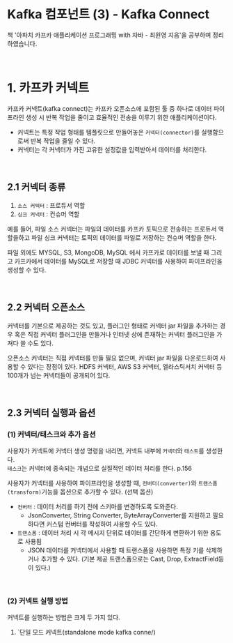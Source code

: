 # Kafka 컴포넌트 (3) - Kafka Connect
책 '아파치 카프카 애플리케이션 프로그래밍 with 자바 - 최원영 지음'을 공부하며 정리하였습니다.   

<br>

# 1. 카프카 커넥트
카프카 커넥트(kafka connect)는 카프카 오픈소스에 포함된 툴 중 하나로 데이터 파이프라인 생성 시 반복 작업을 줄이고 효율적인 전송을 이루기 위한 애플리케이션이다.  
- 커넥트는 특정 작업 형태를 템플릿으로 만들어놓은 `커넥터(connector)`를 실행함으로써 반복 작업을 줄일 수 있다.
- 커넥터는 각 커넥터가 가진 고유한 설정값을 입력받아서 데이터를 처리한다. 

<br>

## 2.1  커넥터 종류

1. `소스 커텍터` : 프로듀서 역할   
2. `싱크 커넥터` : 컨슈머 역할 

예를 들어, 파일 소스 커넥터는 파일의 데이터를 카프카 토픽으로 전송하는 프로듀서 역할을하고 파일 싱크 커넥터는 토픽의 데이터를 파일로 저장하는 컨슈머 역할을 한다.

파일 외에도 MYSQL, S3, MongoDB, MySQL 에서 카프카로 데이터를 보낼 때 그리고 카프카에서 데이터를 MySQL로 저장할 때 JDBC 커넥터를 사용하여 파이프라인을 생성할 수 있다.    

<br>

## 2.2 커넥터 오픈소스

커넥터를 기본으로 제공하는 것도 있고, 플러그인 형태로 커넥터 jar 파일을 추가하는 경우 혹은 직접 커넥터 플러그인을 만들거나 인터넷 상에 존재하는 커넥터 플러그인을 가져다 쓸 수도 있다.   

오픈소스 커넥터는 직접 커넥터를 만들 필요 없으며, 커넥터 jar 파일을 다운로드하여 사용할 수 있다는 장점이 있다. HDFS 커넥터, AWS S3 커넥터, 엘라스틱서치 커넥터 등 100개가 넘는 커넥터들이 공개되어 있다.

<br>

## 2.3 커넥터 실행과 옵션
### (1) 커넥터/태스크와 추가 옵션
사용자가 커넥트에 커넥터 생성 명령을 내리면, 커넥트 내부에 `커넥터`와 `태스트`를 생성한다.  
`태스크`는 커넥터에 종속되는 개념으로 실질적인 데이터 처리를 한다.
p.156

사용자가 커넥터를 사용하여 파이프라인을 생성할 때, `컨버터(converter)`와 `트랜스폼(transform)`기능을 옵션으로 추가할 수 있다. (선택 옵션)

- `컨버터` : 데이터 처리를 하기 전에 스키마를 변경하도록 도와준다.
    - JsonConverter, String Converter, ByteArrayConverter를 지원하고 필요하다면 커스텀 컨버터를 작성하여 사용할 수도 있다.
- `트랜스폼` : 데이터 처리 시 각 메시지 단위로 데이터를 간단하게 변환하기 위한 용도로 사용됨
    - JSON 데이터를 커넥터에서 사용할 때 트랜스폼을 사용하면 특정 키를 삭제하거나 추가할 수 있다. (기본 제공 트랜스폼으로는 Cast, Drop, ExtractField등이 있다.)

<br>

### (2) 커넥트 실행 방법
커넥트를 실행하는 방법은 크게 두 가지 있다.
1. `단일 모드 커넥트(standalone mode kafka conne/)
